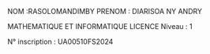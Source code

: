 NOM :RASOLOMANDIMBY 
PRENOM : DIARISOA NY ANDRY

MATHEMATIQUE ET INFORMATIQUE
LICENCE Niveau : 1

N° inscription : UA00510FS2024
